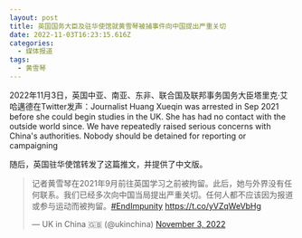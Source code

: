 ```yaml
---
layout: post
title: 英国国务大臣及驻华使馆就黄雪琴被捕事件向中国提出严重关切
date: 2022-11-03T16:23:15.616Z
categories:
  - 媒体报道
tags:
  - 黄雪琴
---
```

2﻿022年11月3日，英国中亚、南亚、东非、联合国及联邦事务国务大臣塔里克·艾哈邁德在Twitter发声：Journalist Huang Xueqin was arrested in Sep 2021 before she could begin studies in the UK. She has had no contact with the outside world since. We have repeatedly raised serious concerns with China's authorities. Nobody should be detained for reporting or campaigning

随后，英国驻华使馆转发了这篇推文，并提供了中文版。

<blockquote class="twitter-tweet"><p lang="zh" dir="ltr">记者黄雪琴在2021年9月前往英国学习之前被拘留。此后，她与外界没有任何联系。我们已经多次向中国当局提出严重关切。任何人都不应该因为报道或参与运动而被拘留。<a href="https://twitter.com/hashtag/EndImpunity?src=hash&amp;ref_src=twsrc%5Etfw">#EndImpunity</a> <a href="https://t.co/yVZqWeVbHg">https://t.co/yVZqWeVbHg</a></p>&mdash; UK in China 🇬🇧 (@ukinchina) <a href="https://twitter.com/ukinchina/status/1588021173916426242?ref_src=twsrc%5Etfw">November 3, 2022</a></blockquote> <script async src="https://platform.twitter.com/widgets.js" charset="utf-8"></script>